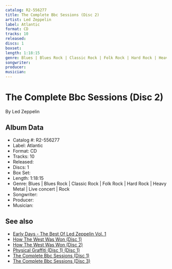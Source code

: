 ```yaml
---
catalog: R2-556277
title: The Complete Bbc Sessions (Disc 2)
artist: Led Zeppelin
label: Atlantic
format: CD
tracks: 10
released: 
discs: 1
boxset: 
length: 1:18:15
genre: Blues | Blues Rock | Classic Rock | Folk Rock | Hard Rock | Heavy Metal | Live concert | Rock
songwriter: 
producer: 
musician: 
---
```


# The Complete Bbc Sessions (Disc 2)

By Led Zeppelin

## Album Data

- Catalog #: R2-556277
- Label: Atlantic
- Format: CD
- Tracks: 10
- Released: 
- Discs: 1
- Box Set: 
- Length: 1:18:15
- Genre: Blues | Blues Rock | Classic Rock | Folk Rock | Hard Rock | Heavy Metal | Live concert | Rock
- Songwriter: 
- Producer: 
- Musician: 


## See also

- [Early Days - The Best Of Led Zeppelin Vol. 1](Early_Days_-_The_Best_Of_Led_Zeppelin_Vol_1.md)
- [How The West Was Won (Disc 1)](How_The_West_Was_Won_Disc_1.md)
- [How The West Was Won (Disc 2)](How_The_West_Was_Won_Disc_2.md)
- [Physical Graffiti (Disc 1) (Disc 1)](Physical_Graffiti_Disc_1_Disc_1.md)
- [The Complete Bbc Sessions (Disc 1)](The_Complete_Bbc_Sessions_Disc_1.md)
- [The Complete Bbc Sessions (Disc 3)](The_Complete_Bbc_Sessions_Disc_3.md)
